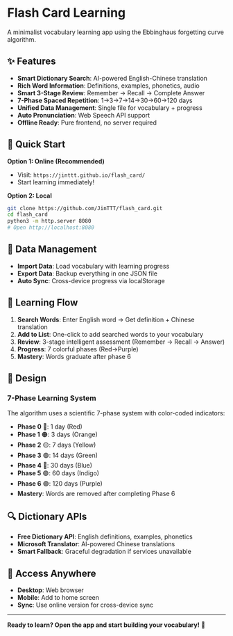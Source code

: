 # Flash Card Learning

A minimalist vocabulary learning app using the Ebbinghaus forgetting curve algorithm.

## ✨ Features

- **Smart Dictionary Search**: AI-powered English-Chinese translation
- **Rich Word Information**: Definitions, examples, phonetics, audio
- **Smart 3-Stage Review**: Remember → Recall → Complete Answer
- **7-Phase Spaced Repetition**: 1→3→7→14→30→60→120 days
- **Unified Data Management**: Single file for vocabulary + progress
- **Auto Pronunciation**: Web Speech API support
- **Offline Ready**: Pure frontend, no server required

## 🚀 Quick Start

**Option 1: Online (Recommended)**
- Visit: `https://jinttt.github.io/flash_card/`
- Start learning immediately!

**Option 2: Local**
```bash
git clone https://github.com/JinTTT/flash_card.git
cd flash_card
python3 -m http.server 8080
# Open http://localhost:8080
```

## 💾 Data Management

- **Import Data**: Load vocabulary with learning progress
- **Export Data**: Backup everything in one JSON file
- **Auto Sync**: Cross-device progress via localStorage

## 🎯 Learning Flow

1. **Search Words**: Enter English word → Get definition + Chinese translation
2. **Add to List**: One-click to add searched words to your vocabulary
3. **Review**: 3-stage intelligent assessment (Remember → Recall → Answer)
4. **Progress**: 7 colorful phases (Red→Purple)
5. **Mastery**: Words graduate after phase 6

## 🎨 Design

### 7-Phase Learning System
The algorithm uses a scientific 7-phase system with color-coded indicators:
- **Phase 0** 🔴: 1 day (Red)
- **Phase 1** 🟠: 3 days (Orange)
- **Phase 2** 🟡: 7 days (Yellow)
- **Phase 3** 🟢: 14 days (Green)
- **Phase 4** 🔵: 30 days (Blue)
- **Phase 5** 🟣: 60 days (Indigo)
- **Phase 6** 🟣: 120 days (Purple)
- **Mastery**: Words are removed after completing Phase 6

## 🔍 Dictionary APIs

- **Free Dictionary API**: English definitions, examples, phonetics
- **Microsoft Translator**: AI-powered Chinese translations
- **Smart Fallback**: Graceful degradation if services unavailable

## 📱 Access Anywhere

- **Desktop**: Web browser
- **Mobile**: Add to home screen
- **Sync**: Use online version for cross-device sync

---

**Ready to learn? Open the app and start building your vocabulary!** 🚀